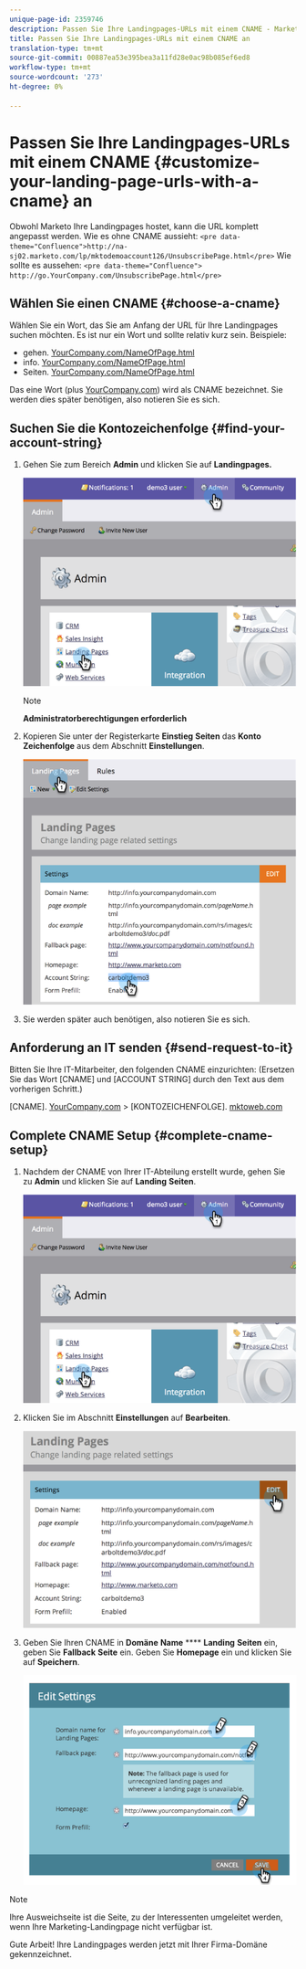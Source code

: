 ```yaml
---
unique-page-id: 2359746
description: Passen Sie Ihre Landingpages-URLs mit einem CNAME - Marketing Docs - Produktdokumentation an.
title: Passen Sie Ihre Landingpages-URLs mit einem CNAME an
translation-type: tm+mt
source-git-commit: 00887ea53e395bea3a11fd28e0ac98b085ef6ed8
workflow-type: tm+mt
source-wordcount: '273'
ht-degree: 0%

---
```



# Passen Sie Ihre Landingpages-URLs mit einem CNAME {#customize-your-landing-page-urls-with-a-cname} an

Obwohl Marketo Ihre Landingpages hostet, kann die URL komplett angepasst werden. Wie es ohne CNAME aussieht:
`<pre data-theme="Confluence">http://na-sj02.marketo.com/lp/mktodemoaccount126/UnsubscribePage.html</pre>` Wie sollte es aussehen:
`<pre data-theme="Confluence"> http://go.YourCompany.com/UnsubscribePage.html</pre>`

## Wählen Sie einen CNAME {#choose-a-cname}

Wählen Sie ein Wort, das Sie am Anfang der URL für Ihre Landingpages suchen möchten. Es ist nur ein Wort und sollte relativ kurz sein. Beispiele:

* gehen. [YourCompany.com/NameOfPage.html](http://YourCompany.com/NameOfPage.html)
* info. [YourCompany.com/NameOfPage.html](http://YourCompany.com/NameOfPage.html)
* Seiten. [YourCompany.com/NameOfPage.html](http://YourCompany.com/NameOfPage.html)

Das eine Wort (plus [YourCompany.com](http://YourCompany.com)) wird als CNAME bezeichnet. Sie werden dies später benötigen, also notieren Sie es sich.

## Suchen Sie die Kontozeichenfolge {#find-your-account-string}

1. Gehen Sie zum Bereich **Admin** und klicken Sie auf **Landingpages.**

   ![](assets/image2014-9-18-16-3a2-3a45.png)

   >[!NOTE]
   >
   >**Administratorberechtigungen erforderlich**

1. Kopieren Sie unter der Registerkarte **Einstieg** **Seiten** das **Konto** **Zeichenfolge** aus dem Abschnitt **Einstellungen**.

   ![](assets/image2014-9-18-16-3a44-3a12.png)

1. Sie werden später auch benötigen, also notieren Sie es sich.

## Anforderung an IT senden {#send-request-to-it}

Bitten Sie Ihre IT-Mitarbeiter, den folgenden CNAME einzurichten: (Ersetzen Sie das Wort [CNAME] und [ACCOUNT STRING] durch den Text aus dem vorherigen Schritt.)

[CNAME]. [YourCompany.com](http://yourcompany.com/) >  [KONTOZEICHENFOLGE]. [mktoweb.com](http://mktoweb.com/)

## Complete CNAME Setup {#complete-cname-setup}

1. Nachdem der CNAME von Ihrer IT-Abteilung erstellt wurde, gehen Sie zu **Admin** und klicken Sie auf **Landing** **Seiten**.

   ![](assets/image2014-9-18-17-3a15-3a11.png)

1. Klicken Sie im Abschnitt **Einstellungen** auf **Bearbeiten**.

   ![](assets/image2014-9-18-17-3a15-3a18.png)

1. Geben Sie Ihren CNAME in **Domäne** **Name** **** **Landing** **Seiten** ein, geben Sie **Fallback** **Seite** ein. Geben Sie **Homepage** ein und klicken Sie auf **Speichern**.

   ![](assets/image2014-9-18-17-3a15-3a25.png)

>[!NOTE]
>
>Ihre Ausweichseite ist die Seite, zu der Interessenten umgeleitet werden, wenn Ihre Marketing-Landingpage nicht verfügbar ist.

Gute Arbeit! Ihre Landingpages werden jetzt mit Ihrer Firma-Domäne gekennzeichnet.